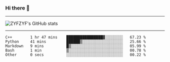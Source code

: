 ### Hi there 👋

-------

<!--

- 🔭 I’m currently working on ...
- 🌱 I’m currently learning Rust
- 👯 I’m looking to collaborate on ...
- 🤔 I’m looking for help with ...
- 💬 Ask me about ...
- 📫 How to reach me: ...
- 😄 Pronouns: ...
- ⚡ Fun fact: ...

-------
-->

![ZYFZYF's GitHub stats](https://github-readme-stats.vercel.app/api?username=ZYFZYF)


-------

<!--START_SECTION:waka-->

```text
C++        1 hr 47 mins    ████████████████▓░░░░░░░░   67.23 %
Python     41 mins         ██████▒░░░░░░░░░░░░░░░░░░   25.66 %
Markdown   9 mins          █▒░░░░░░░░░░░░░░░░░░░░░░░   05.99 %
Bash       1 min           ▒░░░░░░░░░░░░░░░░░░░░░░░░   00.78 %
Other      0 secs          ░░░░░░░░░░░░░░░░░░░░░░░░░   00.22 %
```

<!--END_SECTION:waka-->


